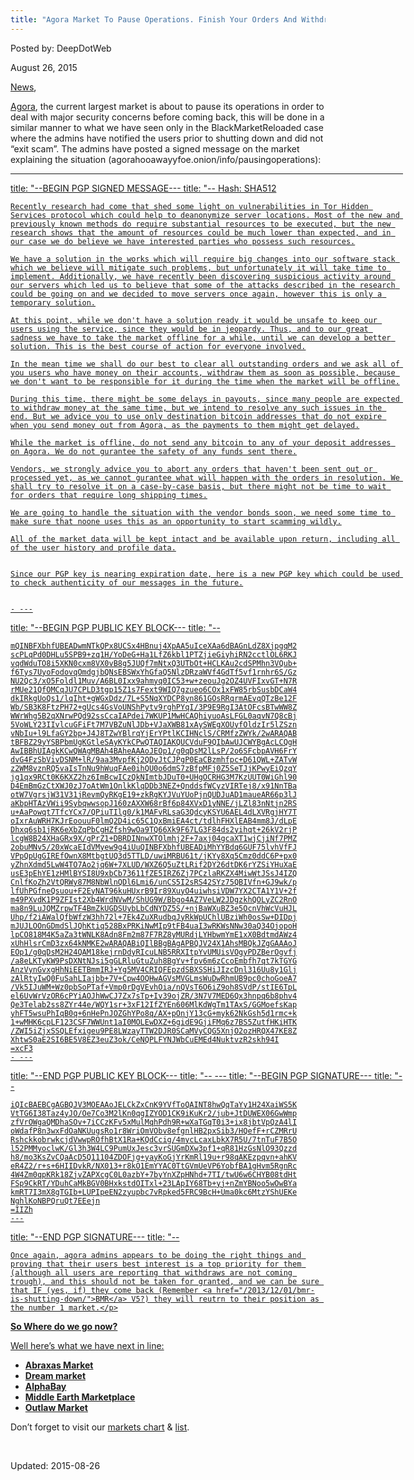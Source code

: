 ```yaml
---
title: "Agora Market To Pause Operations. Finish Your Orders And Withdraw Money"
---
```


Posted by: DeepDotWeb 

<span>August 26, 2015</span>

<a href="/category/news/" rel="category tag">News</a>, 



<p><a href="#">Agora</a>, the current largest market is about to pause its operations in order to deal with major security concerns before coming back, this will be done in a similar manner to what we have seen only in the BlackMarketReloaded case where the admins have notified the users prior to shutting down and did not &#8220;exit scam&#8221;. The admins have posted a signed message on the market explaining the situation (agorahooawayyfoe.onion/info/pausingoperations):</p>
<div id="attachment_11360" style="width: 628px" class="wp-caption aligncenter"><a href="/imgs/2015/08/agora.png">
    
---
title: "--BEGIN PGP SIGNED MESSAGE---
title: "--
    Hash: SHA512
    
    Recently research had come that shed some light on vulnerabilities in Tor Hidden Services protocol which could help to deanonymize server locations. Most of the new and previously known methods do require substantial resources to be executed, but the new research shows that the amount of resources could be much lower than expected, and in our case we do believe we have interested parties who possess such resources.
    
    We have a solution in the works which will require big changes into our software stack which we believe will mitigate such problems, but unfortunately it will take time to implement. Additionally, we have recently been discovering suspicious activity around our servers which led us to believe that some of the attacks described in the research could be going on and we decided to move servers once again, however this is only a temporary solution.
    
    At this point, while we don't have a solution ready it would be unsafe to keep our users using the service, since they would be in jeopardy. Thus, and to our great sadness we have to take the market offline for a while, until we can develop a better solution. This is the best course of action for everyone involved.
    
    In the mean time we shall do our best to clear all outstanding orders and we ask all of you users who have money on their accounts, withdraw them as soon as possible, because we don't want to be responsible for it during the time when the market will be offline.
    
    During this time, there might be some delays in payouts, since many people are expected to withdraw money at the same time, but we intend to resolve any such issues in the end. But we advice you to use only destination bitcoin addresses that do not expire when you send money out from Agora, as the payments to them might get delayed.
    
    While the market is offline, do not send any bitcoin to any of your deposit addresses on Agora. We do not gurantee the safety of any funds sent there.
    
    Vendors, we strongly advice you to abort any orders that haven't been sent out or processed yet, as we cannot gurantee what will happen with the orders in resolution. We shall try to resolve it on a case-by-case basis, but there might not be time to wait for orders that require long shipping times.
    
    We are going to handle the situation with the vendor bonds soon, we need some time to make sure that noone uses this as an opportunity to start scamming wildly.
    
    All of the market data will be kept intact and be available upon return, including all of the user history and profile data.
    
    
    Since our PGP key is nearing expiration date, here is a new PGP key which could be used to check authenticity of our messages in the future.
    
    
    - ---
title: "--BEGIN PGP PUBLIC KEY BLOCK---
title: "--
    
    mQINBFXbhfUBEADwmNTkQPx8UCSx4HBnuj4XpAA5uIceXAa6dBAGnLdZ8XjpgqM2
    scPLqPd0DHLu5SPB9+zq1H/YoDeG+Ha1LfZ6kbl1PTZjieGiyhiRN2cctlOL6RKJ
    vqdWduTO8i5XKN0cxm8VX0vB8g5JUQf7mNtxQ3UTbOt+HCLKAu2cdSPMhn3VQub+
    f6Tys7UyoFodovqOmdgjbQNsEBSWxYhGfaQ5NlzDRzaWVf4GdTf5vf1rnhr6S/Gz
    NU2Qc3/xO5Foldl1Muv/A6BL0Ixx9ahmyq0IC53+w+zeouJg2OZ4UVFIxvGT+N7R
    rMUe21QfOMCqJU7CPLD3tgp15Z1s7Fext9WIQ7gzueo6COx1xFW85rbSusbDCaW4
    dkIRkgUoQs1/lqIht+gWGxDdz/7L+S5NqXYDCP8yn861GOsRRqrmAEvqQTzBe12F
    Wb/SB3K8FtzPH72+gUcs4GsVoUNShPytv9rghPYqI/3P9E9RgI3AtOFcsBTwWW8Z
    WWrWhg5B2qXNrwPQd92ssCcaIAPdei7WKUP1MwHCAQhiyuoAsLFGL0aqvN7Q8cBj
    5VoWLY23IIvlcuGFiFt7M7VBZuNlJDb+VJaXWB81xAySWEgXOUyfOldzIr5lZSzn
    vNbIu+l9LfaGY2bp+J4J8TZwYBlrqYjErYPtlKCIHNclS/CRMfzZWYk/2wARAQAB
    tBFBZ29yYSBPbmUgKGtleSAyKYkCPwQTAQIAKQUCVduF9QIbAwUJCWYBgAcLCQgH
    AwIBBhUIAgkKCwQWAgMBAh4BAheAAAoJEOp1/g0qDsM2lLsP/2o6SFcbpAVH6FrY
    dvG4FzSbVivDSNM+lR/9aa3MvpfKj2QDvJtCJPgP0EaCBzmhfpc+D61QWL+ZATvW
    z2WM8vznRQ5vaIsTnNu9hWuqFAe0ihQU0o6dmS7zBfpMFj0Z5SeTJjKPwyEiQzqY
    jg1qx9RCt0K6KXZ2hz6ImBcwICzQkNImtbJDuT0+UHgOCRHG3M7KzUUT0WiGhl90
    D4EmBmGzCtXWJ0zJ7oAtWm1OnlkKlqDDb3NEZ+QnddsfWCyzVIRTej8/x91NnTBa
    otW7VgrsjW31V31jRevmQyRKgE19+zkRgKYJVuYUoPjnQUDJuAD1maueAR66p3lJ
    aKbpHTAzVWii9SybqwwsopJ160zAXXW68rBf6p84XVxD1yNNE/jLZl83nNtjn2RS
    u+AaPowqt7TfcYCx7/QPiuTIlg0/k1MAFvRLsaG3QdcyKSYU6AEL4dLXVRgjHY7T
    oIxrAuWRH7KJrEoouuF0lmQ2D4ic65C1QxBmiEA4ct/tdlhFHXlEAB4mm8J/dLpE
    Dhxq6sb1jRK6eXbZqPbCgHZfsh9wOa9TQ66Xk9F67LG3F84ds2yihqt+26kV2rjP
    lcgW8B24XHaGRx9X/gPrZ1+DBRDINnwXTOlmhj2F+7axj04gcaXT1wjCjiNf7PMZ
    2obuMNv5/20xWcaEIdVMyew9g4iUuQINBFXbhfUBEADiMhYYBdq6GUF75lvhVfFJ
    VPpQpUgGIREfOwnX8MtbgtUQ3d5TTLD/uwiMRBU61t/jKYy8Xq5Cmz0ddC6P+px0
    yZhnXdmd5LwW4TO7Ao2jq6W+7XLUD/WXZ6Q5uZtLRif2DY26dtDK6rYZSiYHuXaE
    usE3pEhYE1zHMlBYSI8U9xbCb73611fZE5IRZ6Zj7PCzlaRKZX4MiwWtJSsJ4IZQ
    CnlfKoZh2VtQRWy87M8NbWlnQDl6Lmi6/unCS5I2sRS42SYz75QBIVfn+GJ9wk/p
    lfUhPGfneQsuou+F2EyNAT96kuHUxrB9Ir89XuyO4uiwhsiVDW7YX2CTA1Y1V+2f
    m49PXvdK1P9ZFIst2Xb4WrdNVwM/ShUG9W/Bbgo4AZ7VeLW2JDgzkhQOLyZC2RnO
    ma8n9LuJQMZrpwTF4BmZkUGDSUybLbCdNYDZ5S/+njBaWXuBZ3e5OcnVhWcVuHJL
    Uhp/f2iAWalQfbWfzW3hh72l+7Ek4ZuXRudbqJyRkWpUChlUBziWh0osSw+DIDpj
    mJUJLOOnGDmdSlJQhKtiq528BxPRKiNwMIp9tFB4uaI3wRKWsNNw30aQ34OjopoH
    lpCO818M4K5aZa3tWNLK8Adn8Fm2m87F7RZ8yMURdjLYHbwmYmE1xX0BdtmdAWz4
    xUhHlsrCmD3zx64kNMKE2wARAQABiQIlBBgBAgAPBQJV24X1AhsMBQkJZgGAAAoJ
    EOp1/g0qDsM2H24QAM18kejrnDdyRIcuLNB5RRXItpYvUMUisVOgyPDZBerOgvfj
    /a8eLKTyKW9PsDXNtNJsi5gGLRluGtuZuh8BgYv+fpv6m6zCcoEmbfh7qt7kTGYG
    AnzVynGvxgHhNiEETBmmIRJ+Yg5MV4CRIQFEpzdSBXSSHiJIzcDnl316Uu8y1Glj
    zAlRtyIwQ0FuSahLIajbb+7V+Cpw4OQHwAGVsMVGLmsWuDwRhmUB9pc0choGoeA7
    /Vk5IJuWM+Wz0pbSoPTaf+Vmp0rDgVEvhOia/nQVsT6O6iZ9oh8SVdP/stIE6TpL
    el6UvWrVzOR6cPYiAOJhWwCJ7Zx7sTp+Iv39ojZR/3N7V7MED6Qx3hnpq6b8phv4
    Qe3Telab2ss8ZYr44e/WQY1sr+3xF12IfZYEn606MlKdWgTm1TAxS/GGMoefsKap
    yhFT5wsuPhIqB0q+6nHePnJOZGhYPo8q/AX+pOnjY13cG+myk62NkGsh5d1rmc+k
    1+wMHK6cpLF123CSF7WWUnt1aI0MOLEwDXZ+6gidE9GjiFMq6z7BS5ZutfHKiHTK
    /ZWI5iZjxSSQLEfxigeu9PE8LWzayTTW2DJR0SCaMVyCQG5XnjO2ozHRQX47KE8Z
    XhtwS0aE2SI6BE5V8EZ3euZ3ok/CeNQPLFYNJWbCuEMEd4NuktvzR2skh94I
    =xcF3
    - ---
title: "--END PGP PUBLIC KEY BLOCK---
title: "--
    ---
title: "--BEGIN PGP SIGNATURE---
title: "--
    
    iQIcBAEBCgAGBQJV3MOEAAoJELCkZxCnK9YVfToQAINT8hwQqTaYy1H24XaiWS5K
    VtTG6I38Taz4yJO/Oe7Co3M2lKn0qgIZYOD1CK9iKuKr2/jub+JtDUWEX06GwWmp
    zfVrOWgaQMDhaSOv+7iCCzKFv5xMulMqhPdh9R+wXaTGqT0i3+ix8jbtVpQzA4lI
    oWdafP8n3wxFdOaNKUugsRo1r8WriOmVObv8efgnlHB2pxSib3/HQefF+rCZMRrU
    RshckkobrwkcjdVwwpROfhBtX1Ra+KQdCcig/4mycLcaxLbkX7R5U/7tnTuF7B5O
    l52PMMyoclwK/Gl3h3W4LC9PumUxJesc3vrSUGmDXw3pf1+qR81HzGsNlO93Qzzd
    h8/mo3KsZvCQaAcD5Q11104ZDOFjg+yayKoGjYrKmRl19u+r98qAKEzpqvn+ahKV
    eR4Z2/r+s+6HIIDvkR/NX013+r8kO1EmYYAC0TtGVmUeVP6YobfBA1gHvm5RgnRc
    4W4Zm0qpKRk18ZjvZAPXcgC0L0azbY+7byYnXZpHNhd+7TI/twU6w6CHYB08tdHt
    FSp9CkRT/YDuhCaMkBGV0BHxkstdOITxl+23LApIY68Tb+yj+nZmYBNoo5wOwBYa
    kmRT7I3mX8gTGIb+LUPIpeEN2zyupbc7vRpked5FRC9BcH+Uma0kc6MtzYShUEKe
    NghlKoNBPQruQt7EEejn
    =IIZh
    ---
title: "--END PGP SIGNATURE---
title: "--</textarea></div>

    Once again, agora admins appears to be doing the right things and proving that their users best interest is a top priority for them (although all users are reporting that withdraws are not coming trough), and this should not be taken for granted, and we can be sure that IF (yes, if) they come back (Remember <a href="/2013/12/01/bmr-is-shutting-down/">BMR</a> V5?) they will reutrn to their position as the number 1 market.</p>
<p><strong>So Where do we go now?</strong></p>
<p>Well here&#8217;s what we have next in line:</p>
<ul>
<li class="ok"><strong><a href="#">Abraxas Market</a></strong></li>
<li class="ok"><strong><a href="#">Dream market</a></strong></li>
<li class="ok"><strong><a href="#">AlphaBay</a></strong></li>
<li class="ok"><strong><a href="#">Middle Earth Marketplace</a></strong></li>
<li class="ok"><strong><a href="#"> Outlaw Market</a></strong></li>
</ul>
<p>Don&#8217;t forget to visit our <a href="/dark-net-market-comparison-chart/">markets chart</a> &amp; <a href="/2013/10/28/updated-llist-of-hidden-marketplaces-tor-i2p/">list</a>.</p>
<p>&nbsp;</p>

Updated: 2015-08-26
